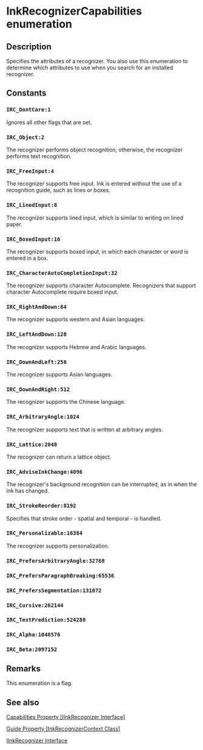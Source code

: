 # InkRecognizerCapabilities enumeration

## Description

Specifies the attributes of a recognizer. You also use this enumeration to determine which attributes to use when you search for an installed recognizer.

## Constants

### `IRC_DontCare:1`

Ignores all other flags that are set.

### `IRC_Object:2`

The recognizer performs object recognition; otherwise, the recognizer performs text recognition.

### `IRC_FreeInput:4`

The recognizer supports free input. Ink is entered without the use of a recognition guide, such as lines or boxes.

### `IRC_LinedInput:8`

The recognizer supports lined input, which is similar to writing on lined paper.

### `IRC_BoxedInput:16`

The recognizer supports boxed input, in which each character or word is entered in a box.

### `IRC_CharacterAutoCompletionInput:32`

The recognizer supports character Autocomplete. Recognizers that support character Autocomplete require boxed input.

### `IRC_RightAndDown:64`

The recognizer supports western and Asian languages.

### `IRC_LeftAndDown:128`

The recognizer supports Hebrew and Arabic languages.

### `IRC_DownAndLeft:256`

The recognizer supports Asian languages.

### `IRC_DownAndRight:512`

The recognizer supports the Chinese language.

### `IRC_ArbitraryAngle:1024`

The recognizer supports text that is written at arbitrary angles.

### `IRC_Lattice:2048`

The recognizer can return a lattice object.

### `IRC_AdviseInkChange:4096`

The recognizer's background recognition can be interrupted, as in when the ink has changed.

### `IRC_StrokeReorder:8192`

Specifies that stroke order - spatial and temporal - is handled.

### `IRC_Personalizable:16384`

The recognizer supports personalization.

### `IRC_PrefersArbitraryAngle:32768`

### `IRC_PrefersParagraphBreaking:65536`

### `IRC_PrefersSegmentation:131072`

### `IRC_Cursive:262144`

### `IRC_TextPrediction:524288`

### `IRC_Alpha:1048576`

### `IRC_Beta:2097152`

## Remarks

This enumeration is a flag.

## See also

[Capabilities Property [IInkRecognizer Interface]](https://learn.microsoft.com/windows/desktop/api/msinkaut/nf-msinkaut-iinkrecognizer-get_capabilities)

[Guide Property [InkRecognizerContext Class]](https://learn.microsoft.com/windows/desktop/api/msinkaut/nf-msinkaut-iinkrecognizercontext-get_guide)

[IInkRecognizer Interface](https://learn.microsoft.com/windows/desktop/api/msinkaut/nn-msinkaut-iinkrecognizer)